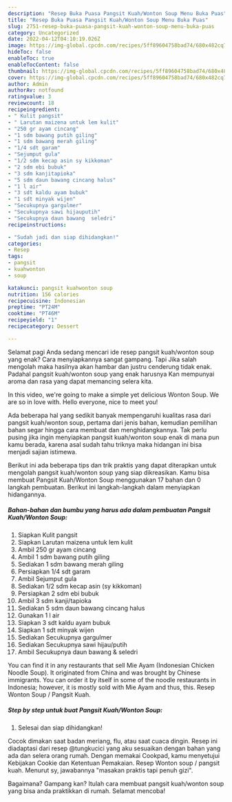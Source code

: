 ```yaml
---
description: "Resep Buka Puasa Pangsit Kuah/Wonton Soup Menu Buka Puas"
title: "Resep Buka Puasa Pangsit Kuah/Wonton Soup Menu Buka Puas"
slug: 2751-resep-buka-puasa-pangsit-kuah-wonton-soup-menu-buka-puas
category: Uncategorized
date: 2022-04-12T04:10:19.026Z
image: https://img-global.cpcdn.com/recipes/5ff89604758bad74/680x482cq70/pangsit-kuahwonton-soup-foto-resep-utama.jpg
hideToc: false
enableToc: true
enableTocContent: false
thumbnail: https://img-global.cpcdn.com/recipes/5ff89604758bad74/680x482cq70/pangsit-kuahwonton-soup-foto-resep-utama.jpg
cover: https://img-global.cpcdn.com/recipes/5ff89604758bad74/680x482cq70/pangsit-kuahwonton-soup-foto-resep-utama.jpg
author: Admin
authorAv: notfound
ratingvalue: 3
reviewcount: 18
recipeingredient:
- " Kulit pangsit"
- " Larutan maizena untuk lem kulit"
- "250 gr ayam cincang"
- "1 sdm bawang putih giling"
- "1 sdm bawang merah giling"
- "1/4 sdt garam"
- "Sejumput gula"
- "1/2 sdm kecap asin sy kikkoman"
- "2 sdm ebi bubuk"
- "3 sdm kanjitapioka"
- "5 sdm daun bawang cincang halus"
- "1 l air"
- "3 sdt kaldu ayam bubuk"
- "1 sdt minyak wijen"
- "Secukupnya gargulmer"
- "Secukupnya sawi hijauputih"
- "Secukupnya daun bawang  seledri"
recipeinstructions:

- "Sudah jadi dan siap dihidangkan!"
categories:
- Resep
tags:
- pangsit
- kuahwonton
- soup

katakunci: pangsit kuahwonton soup 
nutrition: 156 calories
recipecuisine: Indonesian
preptime: "PT24M"
cooktime: "PT46M"
recipeyield: "1"
recipecategory: Dessert

---
```



Selamat pagi Anda sedang mencari ide resep pangsit kuah/wonton soup yang enak? Cara menyiapkannya sangat gampang. Tapi Jika salah mengolah maka hasilnya akan hambar dan justru cenderung tidak enak. Padahal pangsit kuah/wonton soup yang enak harusnya Kan mempunyai aroma dan rasa yang dapat memancing selera kita.


In this video, we&#39;re going to make a simple yet delicious Wonton Soup. We are so in love with. Hello everyone, nice to meet you!

Ada beberapa hal yang sedikit banyak mempengaruhi kualitas rasa dari pangsit kuah/wonton soup, pertama dari jenis bahan, kemudian pemilihan bahan segar hingga cara membuat dan menghidangkannya. Tak perlu pusing jika ingin menyiapkan pangsit kuah/wonton soup enak di mana pun kamu berada, karena asal sudah tahu triknya maka hidangan ini bisa menjadi sajian istimewa.


Berikut ini ada beberapa tips dan trik praktis yang dapat diterapkan untuk mengolah pangsit kuah/wonton soup yang siap dikreasikan. Kamu bisa membuat Pangsit Kuah/Wonton Soup menggunakan 17 bahan dan 0 langkah pembuatan. Berikut ini langkah-langkah dalam menyiapkan hidangannya.

<!--inarticleads1-->

##### Bahan-bahan dan bumbu yang harus ada dalam pembuatan Pangsit Kuah/Wonton Soup:

1. Siapkan  Kulit pangsit
1. Siapkan  Larutan maizena untuk lem kulit
1. Ambil 250 gr ayam cincang
1. Ambil 1 sdm bawang putih giling
1. Sediakan 1 sdm bawang merah giling
1. Persiapkan 1/4 sdt garam
1. Ambil Sejumput gula
1. Sediakan 1/2 sdm kecap asin (sy kikkoman)
1. Persiapkan 2 sdm ebi bubuk
1. Ambil 3 sdm kanji/tapioka
1. Sediakan 5 sdm daun bawang cincang halus
1. Gunakan 1 l air
1. Siapkan 3 sdt kaldu ayam bubuk
1. Siapkan 1 sdt minyak wijen
1. Sediakan Secukupnya gargulmer
1. Sediakan Secukupnya sawi hijau/putih
1. Ambil Secukupnya daun bawang &amp; seledri


You can find it in any restaurants that sell Mie Ayam (Indonesian Chicken Noodle Soup). It originated from China and was brought by Chinese immigrants. You can order it by itself in some of the noodle restaurants in Indonesia; however, it is mostly sold with Mie Ayam and thus, this. Resep Wonton Soup / Pangsit Kuah. 

<!--inarticleads2-->

##### Step by step untuk buat Pangsit Kuah/Wonton Soup:


1. Selesai dan siap dihidangkan!

Cocok dimakan saat badan meriang, flu, atau saat cuaca dingin. Resep ini diadaptasi dari resep @tungkucici yang aku sesuaikan dengan bahan yang ada dan selera orang rumah. Dengan memakai Cookpad, kamu menyetujui Kebijakan Cookie dan Ketentuan Pemakaian. Resep Wonton soup / pangsit kuah. Menurut sy, jawabannya &#34;masakan praktis tapi penuh gizi&#34;. 

Bagaimana? Gampang kan? Itulah cara membuat pangsit kuah/wonton soup yang bisa anda praktikkan di rumah. Selamat mencoba!
